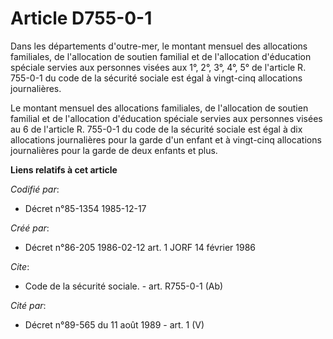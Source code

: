 # Article D755-0-1

Dans les départements d'outre-mer, le montant mensuel des allocations familiales, de l'allocation de soutien familial et de
l'allocation d'éducation spéciale servies aux personnes visées aux 1°, 2°, 3°, 4°, 5° de l'article R. 755-0-1 du code de la
sécurité sociale est égal à vingt-cinq allocations journalières.

Le montant mensuel des allocations familiales, de l'allocation de soutien familial et de l'allocation d'éducation spéciale
servies aux personnes visées au 6 de l'article R. 755-0-1 du code de la sécurité sociale est égal à dix allocations
journalières pour la garde d'un enfant et à vingt-cinq allocations journalières pour la garde de deux enfants et plus.

**Liens relatifs à cet article**

_Codifié par_:

  - Décret n°85-1354 1985-12-17

_Créé par_:

  - Décret n°86-205 1986-02-12 art. 1 JORF 14 février 1986

_Cite_:

  - Code de la sécurité sociale. - art. R755-0-1 (Ab)

_Cité par_:

  - Décret n°89-565 du 11 août 1989 - art. 1 (V)
